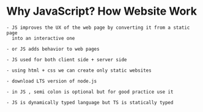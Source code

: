 
# Why JavaScript? How Website Work

```
- JS improves the UX of the web page by converting it from a static page
  into an interactive one
```
```
- or JS adds behavior to web pages 
```
```
- JS used for both client side + server side
```
```
- using html + css we can create only static websites
```
```
- download LTS version of node.js
```

```
- in JS , semi colon is optional but for good practice use it
```

```
- JS is dynamically typed language but TS is statically typed 
```
